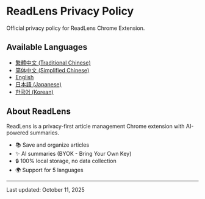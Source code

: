 # ReadLens Privacy Policy

Official privacy policy for ReadLens Chrome Extension.

## Available Languages

- [繁體中文 (Traditional Chinese)](https://kentchiu666.github.io/readlens-privacy/privacy.html)
- [简体中文 (Simplified Chinese)](https://kentchiu666.github.io/readlens-privacy/privacy-cn.html)
- [English](https://kentchiu666.github.io/readlens-privacy/privacy-en.html)
- [日本語 (Japanese)](https://kentchiu666.github.io/readlens-privacy/privacy-ja.html)
- [한국어 (Korean)](https://kentchiu666.github.io/readlens-privacy/privacy-ko.html)

## About ReadLens

ReadLens is a privacy-first article management Chrome extension with AI-powered summaries.

- 📚 Save and organize articles
- ✨ AI summaries (BYOK - Bring Your Own Key)
- 🔒 100% local storage, no data collection
- 🌍 Support for 5 languages

---

Last updated: October 11, 2025
